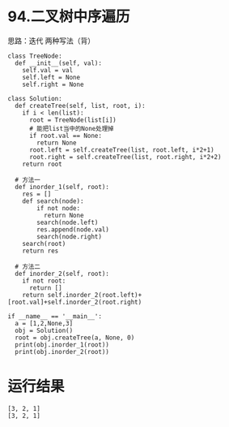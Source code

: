 # 94.二叉树中序遍历
思路：迭代 两种写法（背）

    class TreeNode:
      def __init__(self, val):
        self.val = val
        self.left = None
        self.right = None

    class Solution:
      def createTree(self, list, root, i):
        if i < len(list):
          root = TreeNode(list[i])
          # 能把list当中的None处理掉
          if root.val == None:
            return None
          root.left = self.createTree(list, root.left, i*2+1)
          root.right = self.createTree(list, root.right, i*2+2)
        return root

      # 方法一
      def inorder_1(self, root):
        res = []
        def search(node):
            if not node:
              return None
            search(node.left)
            res.append(node.val)
            search(node.right)
        search(root)
        return res

      # 方法二
      def inorder_2(self, root):
        if not root:
          return []
        return self.inorder_2(root.left)+[root.val]+self.inorder_2(root.right)

    if __name__ == '__main__':
      a = [1,2,None,3]
      obj = Solution()
      root = obj.createTree(a, None, 0)
      print(obj.inorder_1(root))
      print(obj.inorder_2(root))

# 运行结果
    [3, 2, 1]
    [3, 2, 1]
